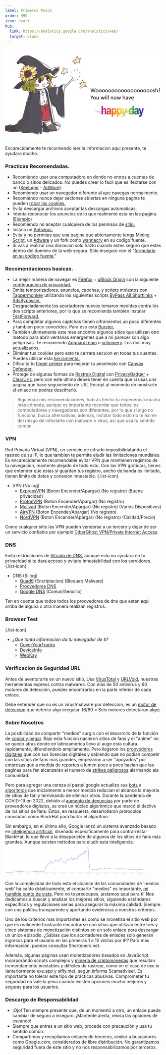 ```yaml
---
label: Primeros Pasos
order: 999
icon: heart
hub:
  link: https://analytics.google.com/analytics/web/
  target: blank
---
```

![](/static/art_by_notnoe_dxcl.jpg)

Encarecidamente te recomiendo leer la informacion aqui presente, te ayudara mucho.

### Practicas Recomendadas.
- Recomiendo usar una computadora en donde no entres a cuentas de banco o sitios delicados. No puedes creer lo facil que es ifectarse con un ([Keeloger](https://latam.kaspersky.com/resource-center/definitions/keylogger) - [AdWare](https://help.eset.com/glossary/es-ES/adware.html)).
- Recomiendo usar un navegador diferente al que navegas normalmente. 
- Recomiendo nunca dejar seciones abiertas en ninguna pagina te pueden [robar las cookies.](https://www.linkedin.com/pulse/robo-de-cookies-mbrgetonthecloud/?originalSubdomain=es)
- Evita descargar archivos aceptar las descargas automaticas.
- Intenta reconocer los anuncios de lo que realmente esta en las pagina. ([Ejemplo](https://images-cdn.9gag.com/photo/a6y7Q0q_700b.jpg))
- Recomiendo no aceptar cualquiera de los permisos de [sitio.](https://i.imgur.com/fFiLZ6F.png)
- Instala un [Antivirus.](https://www.av-test.org/en/antivirus/)
- Evita y no permitas que una pagina que abiertamente tenga [Mining Script](https://www.centralcharts.com/es/gm/1-aprender/1-criptomoneda/44-mineria/736-criptojacking-script-instalado-en-un-sitio-que-mina-sin-su-consentimiento), un [Adware](https://es.malwarebytes.com/adware/) y un fork como [wannacry](https://www.cnet.com/news/privacy/wannacry-wannacrypt-uiwix-ransomware-everything-you-need-to-know/) en su codigo fuente.
- Si vas a realizar una donacion solo hazlo cuando estes seguro que estes dentro del dominio de la web segura. Sitio inseguro con el "[formulario en su codigo fuente.](https://i.imgur.com/rQ2qrwg.png)"

### Recomendaciones basicas.
 - La mejor manera de navegar es [Firefox](https://www.mozilla.org/es-ES/firefox/new/) + [uBlock Origin]( https://addons.mozilla.org/es/firefox/addon/ublock-origin/) con la siguiente [configuracion de privacidad.](https://rentry.org/z66id) 
 - Omita temporizadores, anuncios, capchas, y scripts molestos con [Tappermonkey](https://www.tampermonkey.net/) utilizando los siguientes scripts  [ByPass All Shortlinks](https://greasyfork.org/en/scripts/431691-bypass-all-shortlinks) + [AdsBypasser.](https://greasyfork.org/en/scripts/4881-adsbypasser) 
 - Desgraciadamente los acortadores nuevos tomaron medidas contra los dos scripts anteriores, por lo que se recomienda tambien instalar [FastForward.](https://fastforward.team/)
 - Para completar algunos captchas tienen ciframientos un poco diferentes y tambien poco conocidos. Para eso esta [Burster.](https://github.com/dessant/buster)
 - Tambien ultimamente este mes encontre algunos sitios que utilizan otro metodo para abrir ventanas emergentes que a mi parecer son algo peligrosas. Te recomiendo [AdguardTeam](https://github.com/AdguardTeam/PopupBlocker) o [schomery](https://github.com/schomery/popup-blocker). Los dos muy actualizados.
 - Eliminar tus cookies pero esto te cerrara secuion en todas tus cuentas. Puedes utilizar esta [herramienta.](https://github.com/OhMyGuus/I-Still-Dont-Care-About-Cookies)
 - Dificulta tu [finger printer](https://www.nytimes.com/es/2019/07/08/espanol/fingerprinting-internet-web-aplicaciones.html) para mejorar tu anonimato con [Canvas Defender.](https://mybrowseraddon.com/canvas-defender.html)
 - Protege de algunas formas de [Rastreo Digital](https://aficionperiodistica.com/investigacion/como-funciona-el-rastreo-digital/) con [PrivacyBadger](https://privacybadger.org/) + [ClearUrls](https://docs.clearurls.xyz/1.26.1/), pero con este ultimo debes tener en cuenta que si usas una pagina que hace seguimiento de URL Encript al momento de mostrarte el enlace no podras descifrarlo.

>   Siguiendo mis recomendaciones, habrás hecho tu experiencia mucho más cómoda, aunque es importante recordar que todos los computadores y navegadores son diferentes, por lo que si algo no funciona, busca alternativas; además, instalar todo esto no te exime del riesgo de infectarte con malware o virus, así que usa tu sentido común.

### VPN
Red Privada Virtual (VPN), un servicio de cifrado imposibilidatando el rastreo de su IP, lo que tambien te permite eludir las limitaciones mundiales. Es encarecidamente recomendable evitar VPN que mantienen registros de tu navegacion, mantente alejado de todo esto. Con las VPN gratiutas, tienes que entender que estas si guardan tus registro, ancho de banda es limitado, tienen limite de datos y conexion innestable.
{.list-icon}
- VPN (No log)
    - [ExpressVPN](https://www.expressvpn.com/es/what-is-vpn/policy-towards-logs) (Boton Encender/Apargar) (No registro) (Buena privacidad)
    - [ProtonVPN](https://protonvpn.com/support/no-logs-vpn/) (Boton Encender/Apargar) (No registro)
    - [Mullvad](https://mullvad.net/es/help/no-logging-data-policy) (Boton Encender/Apargar) (No registro) (Varios Dispositivos)
    - [AirVPN](https://airvpn.org/privacy/) (Boton Encender/Apargar) (No registro)
    - [NordVPN](https://nordvpn.com/es/features/strict-no-logs-policy/) (Boton Encender/Apargar) (No registro) (Calidad/Precio)

Como cualquier sitio las VPN pueden venderse a un tercero y dejar de ser un servicio confiable por ejemplo [CiberGhost VPN/Private Internet Access](https://www.youtube.com/watch?v=CBwZ5RLrKWM&ab_channel=LordDraugr).
### DNS
Evita restricciones de [filtrado de DNS](https://es.wikipedia.org/wiki/Filtraci%C3%B3n_DNS), aunque esto no ayudara en tu privacidad si te dara acceso y evitara innestabilidad con los servidores.
{.list-icon}
- DNS (Si log)
    - [Quad9](https://www.quad9.net/privacy/policy/) (Encriptacion) (Bloqueo Malware)
    - [Proovedores DNS](https://www.privacyguides.org/en/dns/)
    - [Google DNS](https://developers.google.com/speed/public-dns/privacy?hl=es-419) (Comun/Sencillo)
 
Ten en cuenta que todos todos los proovedores de dns que estan aqui arriba de alguna o otra manera realizan registros. 

### Browser Test
{.list-icon}
- *¿Que tanta informacion da tu navegador de ti?*
    - [CoverYourTracks](https://coveryourtracks.eff.org/) 
    - [DeviceInfo](https://www.deviceinfo.me/) 
    - [WebKay](https://webkay.robinlinus.com/) 

### Verificacion de Seguridad URL

Antes de aventurarte en un nuevo sitio, Usa [VirusTotal](https://www.virustotal.com/) y [URLVoid](https://www.urlvoid.com/), nuestras herramientas express contra malwares. Con más de 50 antivirus y 60 motores de detección, puedes encontrarlos en la parte inferior de cada enlace.

Debe entender que no es un virus/malware por deteccion, es un [motor de deteccion](https://urlscan.io/) que detecto algo irregular. (6/80 = Seis motores detectaron algo)

### Sobre Nosotros
La posibilidad de compartir "medios" surgió con el desarrollo de la función de [copiar y pegar](https://inciclopedia.org/wiki/Copiar_y_pegar). Bajo esta funcion nacieron sitios de fans y el "anime" no se quedo atras donde en latinoamerica llevo al auge esta cultura rapidamente, difundiendolo ampliamente. Pero llegaron los [proovedores digitales](https://www.crunchyroll.com/) que con sus licencias digitales y sabiendo que no podian competir con las sitios de fans mas grandes, empezaron a ser "apoyados" por [empresas](https://www.linkedin.com/company/remove-your-media-llc/about/) que a medida de [reportes](https://lumendatabase.org/notices/10214766) a lumen poco a poco hacian que las paginas para fan alcanzaran el numero de [strikes peligrosos](https://www.eluniversal.com.mx/cartera/negocios/google-eliminara-mas-de-300-paginas-de-anime-y-manga-pirata/) alarmando ala comunidad. 

Pero para agregar una cereza al pastel google actualizo sus [bots](https://www.prontomarketing.com/blog/spider-bot/) a [algoritmos](https://developers.google.com/search/docs/crawling-indexing/verifying-googlebot?hl=es) que inicialmente a menor medida reducian el alcance la mayoria de sitios de fan y terminando de eliminar otros. Durante la pandemia de COVID-19 en 2022, debido al [aumento de denuncias](https://somoskudasai.com/noticias/cultura-otaku/google-anade-nuevas-medidas-anti-pirateria-a-sus-mecanicas-de-busqueda/) por parte de proveedores digitales, se creó un núcleo algorítmico que marcó el declive de los sitios de fans. Estos, en respuesta, desarrollaron protocolos conocidos como BlackHat para burlar el algoritmo. 

Sin embargo, en el último año, Google lanzó un sistema avanzado basado en [inteligencia artificial](https://developers.google.com/search/updates/core-updates?hl=es), diseñado específicamente para contrarrestar BlackHat, lo que llevó a la desaparición de algunos de los sitios de fans más grandes. Aunque existen métodos para eludir esta inteligencia.
![La caida de visitas de un sitio despues del 15/03/2023](/static/analitica.jpg)

Con la complejidad de todo esto el alcance de las comunidades de 'medios web' ha caído drásticamente, el compartir "medios" es importante, [mi humilde punto de vista](https://www.youtube.com/watch?v=dYCkK3uC0_I&ab_channel=TalkingVidya). Pero no te preocupes, ¡estamos aquí para ti! Nos dedicamos a buscar y analizar los mejores sitios, siguiendo estándares específicos y regulaciones serias para asegurar la máxima calidad. Siempre con una política transparente y aportando evidencias a nuestros criterios. 

Uno de los criterios mas importantes es como se monetiza el sitio web por que es realmente frustrante encontrarse con sitios que utilizan entre tres y cinco sistemas de monetización distintos en un solo enlace para descargar un único episodio. ¿Sabías que los acortadores de enlaces solo generan ingresos para el usuario en las primeras 1 a 10 visitas por IP? Para más información, puedes consultar Shorteners.net. 

Además, algunas páginas usan monetizadores basados en JavaScript, incorporando scripts complejos y [minería de criptomonedas](https://i.imgur.com/gMKvxQT.png) que resultan tremendamente inestables y difíciles de rastrear, como en el caso de exe.io (anteriormente exe.app y stfly.me), según informa Scamadviser. Es importante no tolerar este tipo de prácticas abusivas. Comprometer tu seguridad no vale la pena cuando existen opciones mucho mejores y seguras para los usuarios.

### Descargo de Responsabilidad
- ¡Ojo! Ten siempre presente que, de un momento a otro, un enlace puede cambiar de seguro a inseguro. ¡Mantente alerta, revisa las opciones de escaneo!
- Siempre que entres a un sitio web, procede con precaución y usa tu sentido común.
- Compartimos y recopilamos enlaces de terceros, similar a buscadores como Google.com, considerados de libre distribución. No garantizamos seguridad fuera de este sitio y no nos responsabilizamos por terceros.


